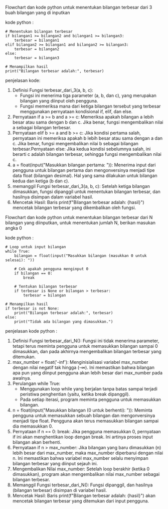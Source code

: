  Flowchart dan kode python untuk menentukan bilangan terbesar dari 3 buah bilangan yang di inputkan






kode python : 
    
    # Menentukan bilangan terbesar
    if bilangan1 >= bilangan2 and bilangan1 >= bilangan3:
        terbesar = bilangan1
    elif bilangan2 >= bilangan1 and bilangan2 >= bilangan3:
        terbesar = bilangan2
    else:
        terbesar = bilangan3
    
    # Menampilkan hasil
    print("Bilangan terbesar adalah:", terbesar)

penjelasan kode: 
1. Definisi Fungsi terbesar_dari_3(a, b, c):  
   - Fungsi ini menerima tiga parameter (a, b, dan c), yang merupakan bilangan yang diinput oleh pengguna.  
   - Fungsi memeriksa mana dari ketiga bilangan tersebut yang terbesar menggunakan pernyataan kondisional if, elif, dan else.  
2. Pernyataan if a >= b and a >= c: Memeriksa apakah bilangan a lebih besar atau sama dengan b dan c. Jika benar, fungsi mengembalikan nilai a sebagai bilangan terbesar.  
3. Pernyataan elif b >= a and b >= c: Jika kondisi pertama salah, pernyataan ini memeriksa apakah b lebih besar atau sama dengan a dan c. Jika benar, fungsi mengembalikan 
   nilai b sebagai bilangan terbesar.Pernyataan else: Jika kedua kondisi sebelumnya salah, ini berarti c adalah bilangan terbesar, sehingga fungsi mengembalikan nilai c.  
4. a = float(input("Masukkan bilangan pertama: ")): Menerima input dari pengguna untuk bilangan pertama dan mengonversinya menjadi tipe data float (bilangan desimal). Hal 
       yang sama dilakukan untuk bilangan kedua dan ketiga (b dan c).  
5. memanggil Fungsi terbesar_dari_3(a, b, c): Setelah ketiga bilangan dimasukkan, fungsi dipanggil untuk menentukan bilangan terbesar, dan hasilnya disimpan dalam variabel 
   hasil.  
6. Mencetak Hasil: Baris print(f"Bilangan terbesar adalah: {hasil}") mencetak bilangan terbesar yang dikembalikan oleh fungsi.      

Flowchart dan kode python untuk menentukan bilangan terbesar dari N bilangan yang diinputkan, untuk menentukan jumlah N, berikan masukan angka 0






kode python : 

    # Loop untuk input bilangan
    while True:
        bilangan = float(input("Masukkan bilangan (masukkan 0 untuk selesai): "))
        
        # Cek apakah pengguna menginput 0
        if bilangan == 0:
            break
        
        # Tentukan bilangan terbesar
        if terbesar is None or bilangan > terbesar:
            terbesar = bilangan
    
    # Menampilkan hasil
    if terbesar is not None:
        print("Bilangan terbesar adalah:", terbesar)
    else:
        print("Tidak ada bilangan yang dimasukkan.")

penjelasan kode python : 
1.	Definisi Fungsi terbesar_dari_N(): Fungsi ini tidak menerima parameter, tetapi terus meminta pengguna untuk memasukkan bilangan sampai 0 dimasukkan, dan pada akhirnya 
    mengembalikan bilangan terbesar yang ditemukan.  
2.	max_number = float('-inf'): Menginisialisasi variabel max_number dengan nilai negatif tak hingga (-∞). Ini memastikan bahwa bilangan apa pun yang diinput pengguna akan 
    lebih besar dari max_number pada awalnya.  
3.	Perulangan while True:  
    - Menggunakan loop while yang berjalan tanpa batas sampai terjadi peristiwa penghentian (yaitu, ketika break dipanggil).
    - Pada setiap iterasi, program meminta pengguna untuk memasukkan bilangan.  
4.	n = float(input("Masukkan bilangan (0 untuk berhenti): ")): Meminta pengguna untuk memasukkan sebuah bilangan dan mengonversinya menjadi tipe float. Pengguna akan terus 
    memasukkan bilangan sampai dia memasukkan 0.  
5.	Pernyataan if n == 0: break: Jika pengguna memasukkan 0, pernyataan if ini akan menghentikan loop dengan break. Ini artinya proses input bilangan akan berhenti.  
6.	Pernyataan if n > max_number: Jika bilangan yang baru dimasukkan (n) lebih besar dari max_number, maka max_number diperbarui dengan nilai n. Ini memastikan bahwa 
    variabel max_number selalu menyimpan bilangan terbesar yang diinput sejauh ini.  
7.	Mengembalikan Nilai max_number: Setelah loop berakhir (ketika 0 dimasukkan), program akan mengembalikan nilai max_number sebagai bilangan terbesar.  
8.	Memanggil Fungsi terbesar_dari_N(): Fungsi dipanggil, dan hasilnya (bilangan terbesar) disimpan di variabel hasil.  
9.	Mencetak Hasil: Baris print(f"Bilangan terbesar adalah: {hasil}") akan mencetak bilangan terbesar yang ditemukan dari input pengguna.






